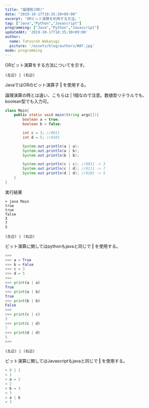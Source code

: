 ```yaml
---
title: "論理和(OR)"
date: "2019-10-17T18:35:30+09:00"
excerpt: 'ORビット演算を利用する方法。'
tag: ["Java","Python","Javascript"]
programming: ["Java","Python","Javascript"]
updatedAt: '2019-10-17T18:35:30+09:00'
author:
  name: Tatsuroh Wakasugi
  picture: '/assets/blog/authors/WAT.jpg'
mode: programming
---
```



ORビット演算をする方法についてを示す。

<div class="note_content_by_programming_language" id="note_content_Java">

`(左辺) | (右辺)`  

JavaではORのビット演算子 **|** を使用する。

論理演算の時とは違い、こちらは | 1個なので注意。数値型リテラルでも、boolean型でも入力可。  

```java
class Main{
    public static void main(String args[]){
        boolean a = true;
        boolean b = false;

        int c = 3; //0011
        int d = 5; //0101

        System.out.println(a | a);
        System.out.println(a | b);
        System.out.println(b | b);

        System.out.println(c | c); //0011 -> 3
        System.out.println(c | d); //0111 -> 7
        System.out.println(d | d); //0101 -> 5
    }
}
```

実行結果

```
> java Main
true
true
false
3
7
5
```

</div>
<div class="note_content_by_programming_language" id="note_content_Python">

`(左辺) | (右辺)`  

ビット演算に関してはpythonもjavaと同じで **|** を使用する。

```python
>>> 
>>> a = True
>>> b = False
>>> c = 3
>>> d = 5
>>> 
>>> print(a | a)
True
>>> print(a | b)
True
>>> print(b | b)
False
>>>
>>> print(c | c)
3
>>> print(c | d)
7
>>> print(d | d)
5
>>>
```

</div>
<div class="note_content_by_programming_language" id="note_content_Javascript">

`(左辺) | (右辺)`  

ビット演算に関してはJavascriptもjavaと同じで **|** を使用する。

```javascript
> 0 | 1
< 1
> a = 2
< 2
> b = 3
< 3
> a | b
< 3
```

</div>

